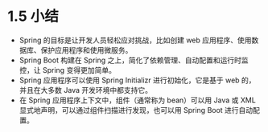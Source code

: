 # 1.5    小结

* Spring 的目标是让开发人员轻松应对挑战，比如创建 web 应用程序、使用数据库、保护应用程序和使用微服务。
* Spring Boot 构建在 Spring 之上，简化了依赖管理、自动配置和运行时监控，让 Spring 变得更加简单。
* Spring 应用程序可以使用 Spring Initializr 进行初始化，它是基于 web 的，并且在大多数 Java 开发环境中都支持它。
* 在 Spring 应用程序上下文中，组件（通常称为 bean）可以用 Java 或 XML 显式地声明，可以通过组件扫描进行发现，也可以用 Spring Boot 进行自动配置。

